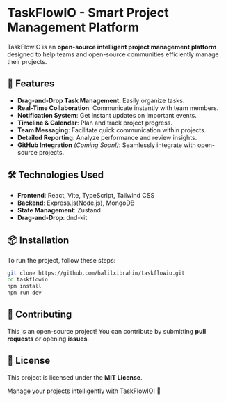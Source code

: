 # TaskFlowIO - Smart Project Management Platform

TaskFlowIO is an **open-source intelligent project management platform** designed to help teams and open-source communities efficiently manage their projects.

## 🚀 Features
- **Drag-and-Drop Task Management**: Easily organize tasks.
- **Real-Time Collaboration**: Communicate instantly with team members.
- **Notification System**: Get instant updates on important events.
- **Timeline & Calendar**: Plan and track project progress.
- **Team Messaging**: Facilitate quick communication within projects.
- **Detailed Reporting**: Analyze performance and review insights.
- **GitHub Integration** *(Coming Soon!)*: Seamlessly integrate with open-source projects.

## 🛠️ Technologies Used
- **Frontend**: React, Vite, TypeScript, Tailwind CSS
- **Backend**: Express.js(Node.js), MongoDB
- **State Management**: Zustand
- **Drag-and-Drop**: dnd-kit

## 📦 Installation
To run the project, follow these steps:

```bash
git clone https://github.com/halilxibrahim/taskflowio.git
cd taskflowio
npm install
npm run dev
```

## 🤝 Contributing
This is an open-source project! You can contribute by submitting **pull requests** or opening **issues**.

## 📄 License
This project is licensed under the **MIT License**.


Manage your projects intelligently with TaskFlowIO! 🚀

